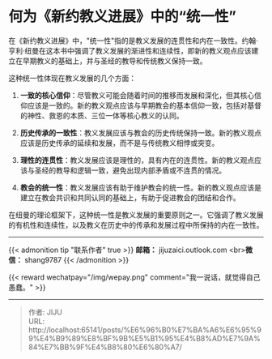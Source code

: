 # 何为《新约教义进展》中的“统一性”

在《新约教义进展》中，&#34;统一性&#34;指的是教义发展的连贯性和内在一致性。约翰·亨利·纽曼在这本书中强调了教义发展的渐进性和连续性，即新的教义观点应该建立在早期教义的基础上，并与圣经的教导和传统教义保持一致。

这种统一性体现在教义发展的几个方面：

1. **一致的核心信仰**：尽管教义可能会随着时间的推移而发展和深化，但其核心信仰应该是一致的。新的教义观点应该与早期教会的基本信仰一致，包括对基督的神性、救恩的本质、三位一体等核心教义的认同。
    
2. **历史传承的一致性**：教义发展应该与教会的历史传统保持一致。新的教义观点应该是历史传承的延续和发展，而不是与传统教义相悖或突变。
    
3. **理性的连贯性**：教义发展应该是理性的，具有内在的连贯性。新的教义观点应该与圣经的教导和逻辑一致，避免出现内部矛盾或不连贯的情况。
    
4. **教会的统一性**：教义发展应该有助于维护教会的统一性。新的教义观点应该是建立在教会共识和共同认同的基础上，有助于促进教会的团结和合作。
    

在纽曼的理论框架下，这种统一性是教义发展的重要原则之一。它强调了教义发展的有机性和连续性，以及教义在历史中的传承和发展过程中所保持的内在一致性。



----
{{&lt; admonition tip &#34;联系作者&#34; true &gt;}}
**邮箱：** jijuzaici.outlook.com
&lt;br&gt;**微信：** shang9787
{{&lt; /admonition &gt;}}

{{&lt; reward wechatpay=&#34;/img/wepay.png&#34; comment=&#34;我一说话，就觉得自己愚蠢。&#34; &gt;}}


---

> 作者: JIJU  
> URL: http://localhost:65141/posts/%E6%96%B0%E7%BA%A6%E6%95%99%E4%B9%89%E8%BF%9B%E5%B1%95%E4%B8%AD%E7%9A%84%E7%BB%9F%E4%B8%80%E6%80%A7/  

